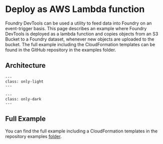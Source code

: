 # Deploy as AWS Lambda function

Foundry DevTools can be used a utility to feed data into Foundry on an event-trigger basis.
This page describes an example where Foundry DevTools is deployed as a lambda function and copies objects from an
S3 Bucket to a Foundry dataset, whenever new objects are uploaded to the bucket.
The full example including the CloudFormation templates can be found in the GitHub repository in the examples folder.


## Architecture
```{image} /pictures/aws_lambda_example_light.svg
---
class: only-light
---
```

```{image} /pictures/aws_lambda_example_dark.svg
---
class: only-dark
---
```

## Full Example

You can find the full example including a CloudFormation templates in the repository examples [folder](https://github.com/emdgroup/foundry-dev-tools/tree/master/examples/lambda).